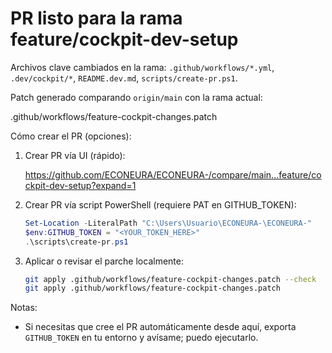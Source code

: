 PR listo para la rama feature/cockpit-dev-setup
=============================================

Archivos clave cambiados en la rama: `.github/workflows/*.yml`, `.dev/cockpit/*`, `README.dev.md`, `scripts/create-pr.ps1`.

Patch generado comparando `origin/main` con la rama actual:

  .github/workflows/feature-cockpit-changes.patch

Cómo crear el PR (opciones):

1) Crear PR vía UI (rápido):

   https://github.com/ECONEURA/ECONEURA-/compare/main...feature/cockpit-dev-setup?expand=1

2) Crear PR vía script PowerShell (requiere PAT en GITHUB_TOKEN):

   ```powershell
   Set-Location -LiteralPath "C:\Users\Usuario\ECONEURA-\ECONEURA-"
   $env:GITHUB_TOKEN = "<YOUR_TOKEN_HERE>"
   .\scripts\create-pr.ps1
   ```

3) Aplicar o revisar el parche localmente:

   ```bash
   git apply .github/workflows/feature-cockpit-changes.patch --check
   git apply .github/workflows/feature-cockpit-changes.patch
   ```

Notas:
- Si necesitas que cree el PR automáticamente desde aquí, exporta `GITHUB_TOKEN` en tu entorno y avísame; puedo ejecutarlo.
